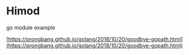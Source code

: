 # Himod

go module example

[https://prongbang.github.io/golang/2018/10/20/goodbye-gopath.html](https://prongbang.github.io/golang/2018/10/20/goodbye-gopath.html)
